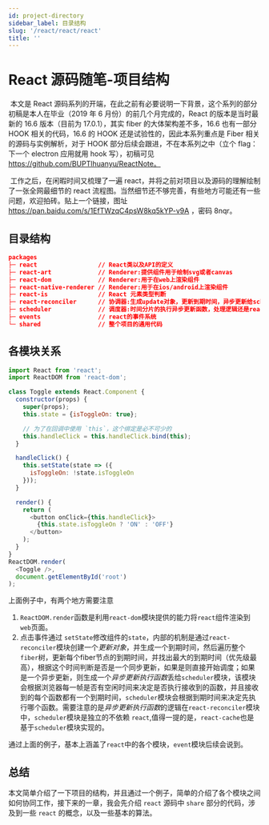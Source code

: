 ```yaml
---
id: project-directory
sidebar_label: 目录结构
slug: '/react/react/react'
title: ''
---
```


# React 源码随笔-项目结构

​		本文是 React 源码系列的开端，在此之前有必要说明一下背景，这个系列的部分初稿是本人在毕业（2019 年 6 月份）的前几个月完成的，React 的版本是当时最新的 16.6 版本（目前为 17.0.1），其实 fiber 的大体架构差不多，16.6 也有一部分 HOOK 相关的代码，16.6 的 HOOK 还是试验性的，因此本系列重点是 Fiber 相关的源码与实例解析，对于 HOOK 部分后续会跟进，不在本系列之中（立个 flag：下一个 electron 应用就用 hook 写），初稿可见 https://github.com/BUPTlhuanyu/ReactNote。

​		工作之后，在闲暇时间又梳理了一遍 react，并将之前对项目以及源码的理解绘制了一张全网最细节的 react 流程图。当然细节还不够完善，有些地方可能还有一些问题，欢迎拍砖。贴上一个链接，图址 https://pan.baidu.com/s/1EfTWzqC4psW8kq5kYP-v9A ，密码 8nqr。

## 目录结构

````````````````json
packages                                   
├─ react                 // React类以及API的定义
├─ react-art             // Renderer:提供组件用于绘制svg或者canvas
├─ react-dom             // Renderer:用于在web上渲染组件
├─ react-native-renderer // Renderer:用于在ios/android上渲染组件
├─ react-is              // React 元素类型判断
├─ react-reconciler      // 协调器:生成update对象，更新到期时间，异步更新给scheduler，同步更新直接调度
├─ scheduler             // 调度器:时间分片的执行异步更新函数，处理逻辑还是react-reconciler
├─ events                // react的事件系统
└─ shared                // 整个项目的通用代码
````````````````

## 各模块关系

`````javascript
import React from 'react';
import ReactDOM from 'react-dom';

class Toggle extends React.Component {
  constructor(props) {
    super(props);
    this.state = {isToggleOn: true};

    // 为了在回调中使用 `this`，这个绑定是必不可少的
    this.handleClick = this.handleClick.bind(this);
  }

  handleClick() {
    this.setState(state => ({
      isToggleOn: !state.isToggleOn
    }));
  }

  render() {
    return (
      <button onClick={this.handleClick}>
        {this.state.isToggleOn ? 'ON' : 'OFF'}
      </button>
    );
  }
}
ReactDOM.render(
  <Toggle />,
  document.getElementById('root')
);
`````



上面例子中，有两个地方需要注意

1. `ReactDOM.render`函数是利用`react-dom`模块提供的能力将`react`组件渲染到`web`页面。
2. 点击事件通过 `setState`修改组件的`state`，内部的机制是通过`react-reconciler`模块创建一个*更新对象*，并生成一个到期时间，然后遍历整个`fiber`树，更新每个fiber节点的到期时间，并找出最大的到期时间（优先级最高），根据这个时间判断是否是一个同步更新，如果是则直接开始调度；如果是一个异步更新，则生成一个*异步更新执行函数*丢给`scheduler`模块，该模块会根据浏览器每一帧是否有空闲时间来决定是否执行接收到的函数，并且接收到的每个函数都有一个到期时间，`scheduler`模块会根据到期时间来决定先执行哪个函数。需要注意的是*异步更新执行函数*的逻辑在`react-reconciler`模块中，`scheduler`模块是独立的不依赖 `react`,值得一提的是，`react-cache`也是基于`scheduler`模块实现的。

通过上面的例子，基本上涵盖了`react`中的各个模块，`event`模块后续会说到。

## 总结

​		本文简单介绍了一下项目的结构，并且通过一个例子，简单的介绍了各个模块之间如何协同工作，接下来的一章，我会先介绍 `react` 源码中 `share` 部分的代码，涉及到一些 `react` 的概念，以及一些基本的算法。